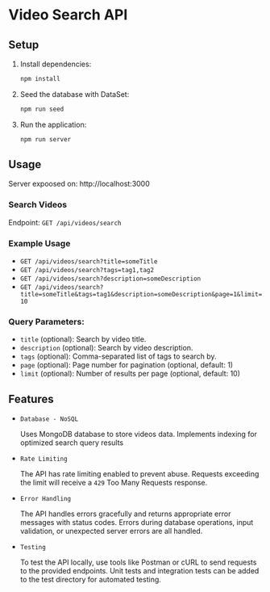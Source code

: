 # Video Search API

## Setup

1. Install dependencies:

   ```sh
   npm install
   ```

2. Seed the database with DataSet:

   ```sh
   npm run seed
   ```

3. Run the application:
   ```sh
   npm run server
   ```

## Usage

Server expoosed on: http://localhost:3000

### Search Videos

Endpoint: `GET /api/videos/search`

### Example Usage

- `GET /api/videos/search?title=someTitle`
- `GET /api/videos/search?tags=tag1,tag2`
- `GET /api/videos/search?description=someDescription`
- `GET /api/videos/search?title=someTitle&tags=tag1&description=someDescription&page=1&limit=10`

### Query Parameters:

- `title` (optional): Search by video title.
- `description` (optional): Search by video description.
- `tags` (optional): Comma-separated list of tags to search by.
- `page` (optional): Page number for pagination (optional, default: 1)
- `limit` (optional): Number of results per page (optional, default: 10)

## Features

- `Database - NoSQL`

  Uses MongoDB database to store videos data. Implements indexing for optimized search query results

- `Rate Limiting`

  The API has rate limiting enabled to prevent abuse. Requests exceeding the limit will receive a `429` Too Many Requests response.

- `Error Handling`

  The API handles errors gracefully and returns appropriate error messages with status codes.
  Errors during database operations, input validation, or unexpected server errors are all handled.

- `Testing`

  To test the API locally, use tools like Postman or cURL to send requests to the provided endpoints.
  Unit tests and integration tests can be added to the test directory for automated testing.

